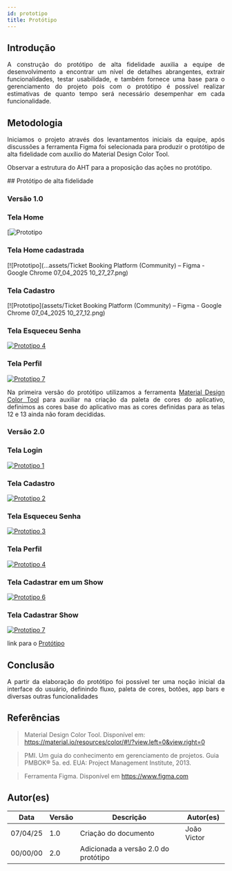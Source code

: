 ```yaml
---
id: prototipo
title: Protótipo
---
```



## Introdução
 
<p align = "justify">
A construção do protótipo de alta fidelidade auxilia a equipe de desenvolvimento a encontrar um nível de detalhes abrangentes, extrair funcionalidades, testar usabilidade, e também fornece uma base para o gerenciamento do projeto pois com o protótipo é possível realizar estimativas de quanto tempo será necessário desempenhar em cada funcionalidade.
</p>
 
## Metodologia
 
<p align = "justify">
Iniciamos o projeto através dos levantamentos iniciais da equipe, após discussões a ferramenta Figma foi selecionada para produzir o protótipo de alta fidelidade com auxílio do Material Design Color Tool.

</p>
<p>Observar a estrutura do AHT para a proposição das ações no protótipo.</p> 
## Protótipo de alta fidelidade
 
### Versão 1.0
 
### Tela Home
[![Prototipo](https://www.figma.com/design/szWgDZmhfQidfwGcQQF96s/MusicVibe?node-id=1-349&t=cQ5rrw225MreO0qw-1)

### Tela Home cadastrada 
[![Prototipo](...assets/Ticket Booking Platform (Community) – Figma - Google Chrome 07_04_2025 10_27_27.png)
 
### Tela Cadastro 
 
[![Prototipo](assets/Ticket Booking Platform (Community) – Figma - Google Chrome 07_04_2025 10_27_12.png)

 
### Tela Esqueceu Senha
 
[![Prototipo 4](../assets/prototipo/prototipo_4.png)](../assets/prototipo/prototipo_4.png)
 

### Tela Perfil
[![Prototipo 7](../assets/prototipo/prototipo_7.png)](../assets/prototipo/prototipo_7.png)
 

 


<p align = "justify">
Na primeira versão do protótipo utilizamos a ferramenta <a href="https://material.io/resources/color/#!/?view.left=0&view.right=0">Material Design Color Tool</a>  para auxiliar na criação da paleta de cores do aplicativo, definimos as cores base do aplicativo mas as cores definidas para as telas 12 e 13 ainda não foram decididas.
</p>
 
### Versão 2.0

### Tela Login
[![Prototipo 1](../assets/prototipo/tela_de_login.png)](../assets/prototipo/tela_de_login.png)

### Tela Cadastro 
 
[![Prototipo 2](../assets/prototipo/registrar.png)](../assets/prototipo/registrar.png)

### Tela Esqueceu Senha
 
[![Prototipo 3](../assets/prototipo/esqueceu_a_senha.png)](../assets/prototipo/esqueceu_a_senha.png)

### Tela Perfil
[![Prototipo 4](../assets/prototipo/editar_perfil.png)](../assets/prototipo/editar_perfil.png)

### Tela Cadastrar em um Show
[![Prototipo 6](../assets/prototipo/cadastrar_no_torneio.png)](../assets/prototipo/cadastrar_no_torneio.png)

### Tela Cadastrar Show
[![Prototipo 7](../assets/prototipo/cadastrar_torneio.png)](../assets/prototipo/cadastrar_torneio.png)

link para o <a href="https://www.figma.com/design/szWgDZmhfQidfwGcQQF96s/MusicVibe?node-id=1-349&t=cQ5rrw225MreO0qw-1">Protótipo</a>
 
## Conclusão
 
<p align = "justify">
A partir da elaboração do protótipo foi possível ter uma noção inicial da interface do usuário, definindo fluxo, paleta de cores, botões, app bars e diversas outras funcionalidades
</p>
 
## Referências
 
> Material Design Color Tool. Disponível em:  https://material.io/resources/color/#!/?view.left=0&view.right=0
 
> PMI. Um guia do conhecimento em gerenciamento de projetos. Guia PMBOK® 5a. ed. EUA: Project Management Institute, 2013.
 
> Ferramenta Figma. Disponível em https://www.figma.com
 
## Autor(es)
 
| Data | Versão | Descrição | Autor(es) |
| -- | -- | -- | -- |
| 07/04/25 | 1.0 | Criação do documento | João Victor  |
| 00/00/00 | 2.0 | Adicionada a versão 2.0 do protótipo| |
